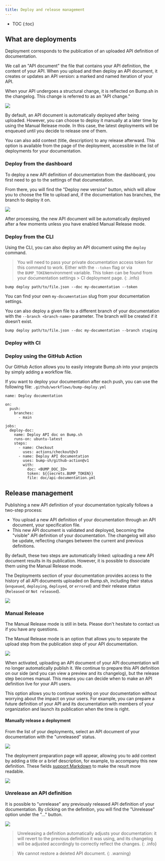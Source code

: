 ```yaml
---
title: Deploy and release management
---
```


- TOC
{:toc}

## What are deployments

Deployment corresponds to the publication of an uploaded API definition of documentation.

We call an "API document" the file that contains your API definition, the content of your API. When you upload and then deploy an API document, it creates or updates an API version: a marked and named iteration of your API.

When your API undergoes a structural change, it is reflected on Bump.sh in the changelog. This change is referred to as an "API change."

![](/images/help/deployments-list.png)

By default, an API document is automatically deployed after being uploaded. However, you can choose to deploy it manually at a later time by using the Manual Release mode. In this case, the latest deployments will be enqueued until you decide to release one of them.

You can also add context (title, description) to any release afterward. This option is available from the page of the deployment, accessible in the list of deployments for your documentation.

### Deploy from the dashboard

To deploy a new API definition of documentation from the dashboard, you first need to go to the settings of that documentation.

From there, you will find the "Deploy new version" button, which will allow you to choose the file to upload and, if the documentation has branches, the branch to deploy it on.

![](/images/help/upload-document-quick.png)

After processing, the new API document will be automatically deployed after a few moments unless you have enabled Manual Release mode.

### Deploy from the CLI

Using the CLI, you can also deploy an API document using the `deploy` command.

> You will need to pass your private documentation access token for this command to work. Either with the `--token` flag or via the `BUMP_TOKEN`environment variable. This token can be found from your documentation settings > CI deployment page.
{: .info}

```
bump deploy path/to/file.json --doc my-documentation --token
```

You can find your own `my-documentation` slug from your documentation settings.

You can also deploy a given file to a different branch of your documentation with the `--branch <branch-name>` parameter. The branch will be created if it doesn’t exist.

```
bump deploy path/to/file.json --doc my-documentation --branch staging
```

### Deploy with CI

### Deploy using the GitHub Action

Our GitHub Action allows you to easily integrate Bump.sh into your projects by simply adding a workflow file.

If you want to deploy your documentation after each push, you can use the following file: `.github/workflows/bump-deploy.yml`

```
name: Deploy documentation

on:
  push:
    branches:
      - main

jobs:
  deploy-doc:
    name: Deploy API doc on Bump.sh
    runs-on: ubuntu-latest
    steps:
      - name: Checkout
        uses: actions/checkout@v3
      - name: Deploy API documentation
        uses: bump-sh/github-action@v1
        with:
          doc: <BUMP_DOC_ID>
          token: ${{secrets.BUMP_TOKEN}}
          file: doc/api-documentation.yml
```

## Release management

Publishing a new API definition of your documentation typically follows a two-step process:
- You upload a new API definition of your documentation through an API document, your specification file.
- This new API document is validated and deployed, becoming the "visible" API definition of your documentation. The changelog will also be update, reflecting changes between the current and previous definitions.

By default, these two steps are automatically linked: uploading a new API document results in its publication. However, it is possible to dissociate them using the Manual Release mode.

The Deployments section of your documentation provides access to the history of all API documents uploaded on Bump.sh, including their status (`enqueued`, `deploying`, `deployed`, or `errored`) and their release status (`Released` or `Not released`).

![](/images/help/deployments-list.png)

### Manual Release

The Manual Release mode is still in beta. Please don't hesitate to contact us if you have any questions.

The Manual Release mode is an option that allows you to separate the upload step from the publication step of your API documentation.

![](/images/help/manual-release-toggle.png)

When activated, uploading an API document of your API documentation will no longer automatically publish it. We continue to prepare this API definition on our side (and you can view a preview and its changelog), but the release step becomes manual. This means you can decide when to make an API definition live for your API users.

This option allows you to continue working on your documentation without worrying about the impact on your users. For example, you can prepare a future definition of your API and its documentation with members of your organization and launch its publication when the time is right.

#### Manually release a deployment

From the list of your deployments, select an API document of your documentation with the "unreleased" status.

![](/images/help/deployments-list-not-released.png)

The deployment preparation page will appear, allowing you to add context by adding a title or a brief description, for example, to accompany this new definition. These fields [support Markdown](/help/specification-support/markdown-support/) to make the result more readable.

![](/images/help/deployment-release-form.png)

### Unrelease an API definition

It is possible to "unrelease" any previously released API definition of your documentation. By clicking on the definition, you will find the "Unrelease" option under the "..." button.

![](/images/help/unrelease-button.png)

> Unreleasing a definition automatically adjusts your documentation: it will revert to the previous definition it was using, and its changelog will be adjusted accordingly to correctly reflect the changes.
{: .info}

> We cannot restore a deleted API document.
{: .warning}

